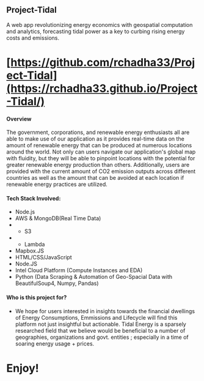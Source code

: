 ## Project-Tidal
A web app revolutionizing energy economics with geospatial computation and analytics, forecasting tidal power as a key to curbing rising energy costs and emissions.

# [https://github.com/rchadha33/Project-Tidal](https://rchadha33.github.io/Project-Tidal/)

#### **Overview**
The government, corporations, and renewable energy enthusiasts all are able to make use of our application as it provides real-time data on the amount of renewable energy that can be produced at numerous locations around the world. Not only can users navigate our application's global map with fluidity, but they will be able to pinpoint locations with the potential for greater renewable energy production than others. Additionally, users are provided with the current amount of CO2 emission outputs across different countries as well as the amount that can be avoided at each location if renewable energy practices are utilized.

#### **Tech Stack Involved:**
- Node.js
- AWS & MongoDB(Real Time Data) 
- - S3
- - Lambda
- Mapbox.JS
- HTML/CSS/JavaScript
- Node.JS
- Intel Cloud Platform (Compute Instances and EDA) 
- Python (Data Scraping & Automation of Geo-Spacial Data with BeautifulSoup4, Numpy, Pandas)

#### **Who is this project for?**

- We hope for users interested in insights towards the financial dwellings of Energy Consumptions, Emmissions and Lifecycle will find this platform not just insightful but actionable. Tidal Energy is a sparsely researched field that we believe would be beneficial to a number of geographies, organizations and govt. entities ; especially in a time of soaring energy usage + prices.


 # Enjoy! 
